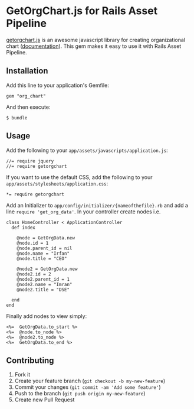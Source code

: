 # GetOrgChart.js for Rails Asset Pipeline

[getorgchart.js](http://www.getorgchart.com/) is an awesome javascript library for creating organizational chart ([documentation](http://www.getorgchart.com/Documentation)).
This gem makes it easy to use it with Rails Asset Pipeline.

## Installation

Add this line to your application's Gemfile:

    gem "org_chart"

And then execute:

    $ bundle

## Usage

Add the following to your `app/assets/javascripts/application.js`:

    //= require jquery
    //= require getorgchart


If you want to use the default CSS, add the following to your
`app/assets/stylesheets/application.css`:

    *= require getorgchart

Add an Initializer to `app/config/initializer/{nameofthefile}.rb` and add a line `require 'get_org_data'`.
In your controller create nodes i.e.

    class HomeController < ApplicationController
      def index

        @node = GetOrgData.new
        @node.id = 1
        @node.parent_id = nil
        @node.name = "Irfan"
        @node.title = "CEO"

        @node2 = GetOrgData.new
        @node2.id = 2
        @node2.parent_id = 1
        @node2.name = "Imran"
        @node2.title = "DSE"

      end
    end

Finally add nodes to view simply:

    <%=	 GetOrgData.to_start %>
    <%=	 @node.to_node %>
    <%=	 @node2.to_node %>
    <%=	 GetOrgData.to_end %>

## Contributing

1. Fork it
2. Create your feature branch (`git checkout -b my-new-feature`)
3. Commit your changes (`git commit -am 'Add some feature'`)
4. Push to the branch (`git push origin my-new-feature`)
5. Create new Pull Request
